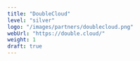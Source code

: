 ```yaml
---
title: "DoubleCloud"
level: "silver"
logo: "/images/partners/doublecloud.png"
webUrl: "https://double.cloud/"
weight: 1
draft: true
---
```

